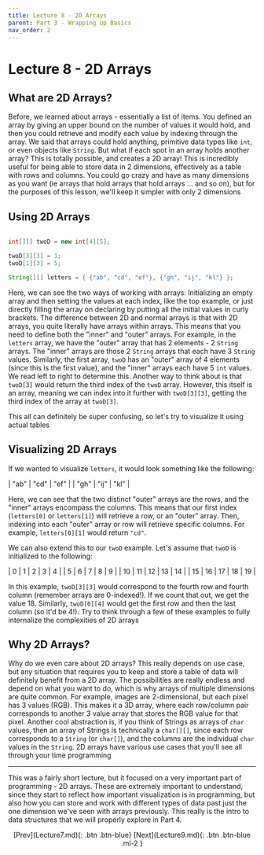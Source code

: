 ```yaml
---
title: Lecture 8 - 2D Arrays
parent: Part 3 - Wrapping Up Basics
nav_order: 2
---
```


# Lecture 8 - 2D Arrays

## What are 2D Arrays?

Before, we learned about arrays - essentially a list of items. You defined an array by giving an upper bound on the number of values it would hold, and then you could retrieve and modify each value by indexing through the array. We said that arrays could hold anything, primitive data types like `int`, or even objects like `String`. But what if each spot in an array holds another array? This is totally possible, and creates a 2D array! This is incredibly useful for being able to store data in 2 dimensions, effectively as a table with rows and columns. You could go crazy and have as many dimensions as you want (ie arrays that hold arrays that hold arrays ... and so on), but for the purposes of this lesson, we'll keep it simpler with only 2 dimensions

## Using 2D Arrays

```java

int[][] twoD = new int[4][5];

twoD[3][3] = 1;
twoD[1][3] = 5;

String[][] letters = { {"ab", "cd", "ef"}, {"gh", "ij", "kl"} };

```

Here, we can see the two ways of working with arrays: Initializing an empty array and then setting the values at each index, like the top example, or just directly filling the array on declaring by putting all the initial values in curly brackets. The difference between 2D and normal arrays is that with 2D arrays, you quite literally have arrays within arrays. This means that you need to define both the "inner" and "outer" arrays. For example, in the `letters` array, we have the "outer" array that has 2 elements - 2 `String` arrays. The "inner" arrays are those 2 `String` arrays that each have 3 `String` values. Similarly, the first array, `twoD` has an "outer" array of 4 elements (since this is the first value), and the "inner" arrays each have 5 `int` values. We read left to right to determine this. Another way to think about is that `twoD[3]` would return the third index of the `twoD` array. However, this itself is an array, meaning we can index into it further with `twoD[3][3]`, getting the third index of the array at `twoD[3]`.

This all can definitely be super confusing, so let's try to visualize it using actual tables

## Visualizing 2D Arrays

If we wanted to visualize `letters`, it would look something like the following:

| "ab" | "cd" | "ef" |
| "gh" | "ij" | "kl" |

Here, we can see that the two distinct "outer" arrays are the rows, and the "inner" arrays encompass the columns. This means that our first index (`letters[0]` or `letters[1]`) will retrieve a row, or an "outer" array. Then, indexing into each "outer" array or row will retrieve specific columns. For example, `letters[0][1]` would return `"cd"`.

We can also extend this to our `twoD` example. Let's assume that `twoD` is initialized to the following:

| 0 | 1 | 2 | 3 | 4 |
| 5 | 6 | 7 | 8 | 9 |
| 10 | 11 | 12 | 13 | 14 |
| 15 | 16 | 17 | 18 | 19 |

In this example, `twoD[3][3]` would correspond to the fourth row and fourth column (remember arrays are 0-indexed!). If we count that out, we get the value 18. Similarly, `twoD[0][4]` would get the first row and then the last column (so it'd be 4!). Try to think through a few of these examples to fully internalize the complexities of 2D arrays

## Why 2D Arrays?

Why do we even care about 2D arrays? This really depends on use case, but any situation that requires you to keep and store a table of data will definitely benefit from a 2D array. The possibilities are really endless and depend on what you want to do, which is why arrays of multiple dimensions are quite common. For example, images are 2-dimensional, but each pixel has 3 values (RGB). This makes it a 3D array, where each row/column pair corresponds to another 3 value array that stores the RGB value for that pixel. Another cool abstraction is, if you think of Strings as arrays of `char` values, then an array of Strings is technically a `char[][]`, since each row corresponds to a `String` (or `char[]`), and the columns are the individual `char` values in the `String`. 2D arrays have various use cases that you'll see all through your time programming

***

This was a fairly short lecture, but it focused on a very important part of programming - 2D arrays. These are extremely important to understand, since they start to reflect how important visualization is in programming, but also how you can store and work with different types of data past just the one dimension we've seen with arrays previously. This really is the intro to data structures that we will properly explore in Part 4.

<span class="fs-4" style="text-align:center; display:block">
[Prev](Lecture7.md){: .btn .btn-blue}
[Next](Lecture9.md){: .btn .btn-blue .ml-2 }
</span>
